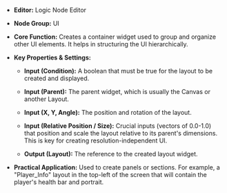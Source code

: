 - **Editor:** Logic Node Editor
    
- **Node Group:** UI
    
- **Core Function:** Creates a container widget used to group and organize other UI elements. It helps in structuring the UI hierarchically.
    
- **Key Properties & Settings:**
    
    - **Input (Condition):** A boolean that must be true for the layout to be created and displayed.
        
    - **Input (Parent):** The parent widget, which is usually the Canvas or another Layout.
        
    - **Input (X, Y, Angle):** The position and rotation of the layout.
        
    - **Input (Relative Position / Size):** Crucial inputs (vectors of 0.0-1.0) that position and scale the layout relative to its parent's dimensions. This is key for creating resolution-independent UI.
        
    - **Output (Layout):** The reference to the created layout widget.
        
- **Practical Application:** Used to create panels or sections. For example, a "Player_Info" layout in the top-left of the screen that will contain the player's health bar and portrait.